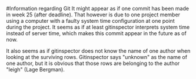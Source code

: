 #Information regarding Git
It might appear as if one commit has been made in week 25 (after deadline). That however is due to one project member using a computer with a faulty system time configuration at one point during the project. It seems as if at least gitinspector interprets system time instead of server time, which makes this commit appear in the future as of now.

It also seems as if gitinspector does not know the name of one author when looking at the surviving rows. Gitinspector says "unknown" as the name of one author, but it is obvious that those rows are belonging to the author "leigh" (Lage Bergman).